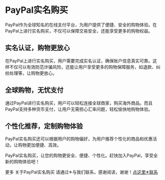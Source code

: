 # PayPal实名购买

PayPal作为全球知名的在线支付平台，为用户提供了便捷、安全的购物体验。在PayPal上进行实名购买，不仅可以保障交易安全，还能享受更多的购物权益。

## 实名认证，购物更放心

在PayPal上进行实名购买，用户需要完成实名认证，确保账户信息真实可靠。这样不仅可以有效防范诈骗风险，还能让用户享受更多的购物保障服务，如退款、纠纷处理等，让购物更放心。

## 全球购物，无忧支付

通过PayPal进行实名购买，用户可以轻松连接全球商家，购买海外商品。而且PayPal支持多种货币支付，让用户无需担心汇率问题，轻松愉快地购物体验。

## 个性化推荐，定制购物体验

PayPal实名购买还可以根据用户的购物偏好，为用户推荐个性化的商品和优惠活动，让购物更加便捷、高效。

PayPal实名购买，让您的购物更安全、便捷、个性化。赶快加入PayPal，享受全新的购物体验吧！

更多 关于PayPal实名购买 请通过✈与我们联系，感谢阅读，谢谢！[点这里✈联系](https://b.k02.cc)